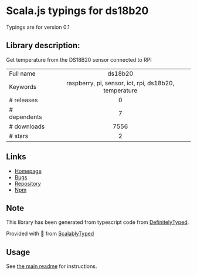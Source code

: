 
# Scala.js typings for ds18b20

Typings are for version 0.1

## Library description:
Get temperature from the DS18B20 sensor connected to RPI

|                    |                 |
| ------------------ | :-------------: |
| Full name          | ds18b20 |
| Keywords           | raspberry, pi, sensor, iot, rpi, ds18b20, temperature |
| # releases         | 0 |
| # dependents       | 7 |
| # downloads        | 7556 |
| # stars            | 2 |

## Links
- [Homepage](http://chamerling.github.io)
- [Bugs](https://github.com/chamerling/ds18b20/issues)
- [Repository](https://github.com/chamerling/ds18b20)
- [Npm](https://www.npmjs.com/package/ds18b20)
    


## Note
This library has been generated from typescript code from [DefinitelyTyped](https://definitelytyped.org).

Provided with :purple_heart: from [ScalablyTyped](https://github.com/oyvindberg/ScalablyTyped)

## Usage
See [the main readme](../../readme.md) for instructions.



